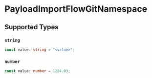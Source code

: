 # PayloadImportFlowGitNamespace


## Supported Types

### `string`

```typescript
const value: string = "<value>";
```

### `number`

```typescript
const value: number = 1284.03;
```


